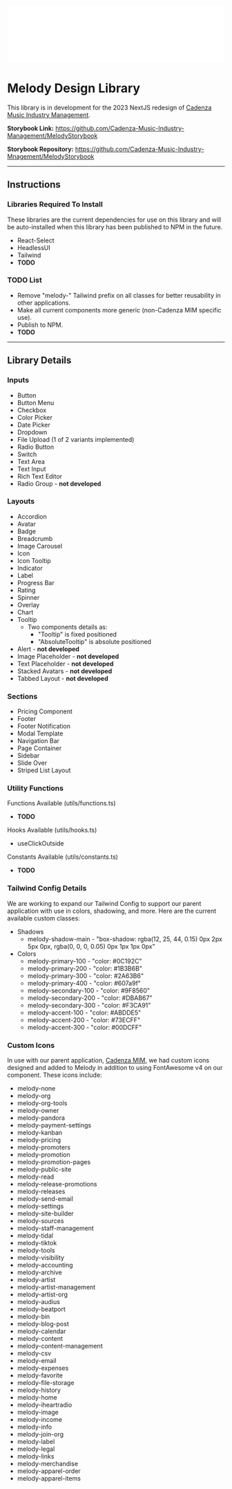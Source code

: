 ![Melody Design Library](https://github.com/Cadenza-Music-Industry-Management/Melody/blob/main/src/assets/MelodyLogoWhite.png)

# Melody Design Library

This library is in development for the 2023 NextJS redesign of [Cadenza Music Industry Management](https://cadenzamim.com).

**Storybook Link:** https://github.com/Cadenza-Music-Industry-Management/MelodyStorybook

**Storybook Repository:** https://github.com/Cadenza-Music-Industry-Mnagement/MelodyStorybook

---

## Instructions

### Libraries Required To Install

These libraries are the current dependencies for use on this library and will be auto-installed when this library has been published to NPM in the future.

* React-Select
* HeadlessUI
* Tailwind
* **TODO**

### TODO List

* Remove "melody-" Tailwind prefix on all classes for better reusability in other applications.
* Make all current components more generic (non-Cadenza MIM specific use).
* Publish to NPM.
* **TODO**

---

## Library Details

### Inputs

* Button
* Button Menu
* Checkbox
* Color Picker
* Date Picker
* Dropdown
* File Upload (1 of 2 variants implemented)
* Radio Button
* Switch
* Text Area
* Text Input
* Rich Text Editor
* Radio Group - **not developed**

### Layouts

* Accordion
* Avatar
* Badge
* Breadcrumb
* Image Carousel
* Icon
* Icon Tooltip
* Indicator
* Label
* Progress Bar
* Rating
* Spinner
* Overlay
* Chart
* Tooltip
  * Two components details as:
    * "Tooltip" is fixed positioned
    * "AbsoluteTooltip" is absolute positioned
* Alert - **not developed**
* Image Placeholder - **not developed**
* Text Placeholder - **not developed**
* Stacked Avatars - **not developed**
* Tabbed Layout - **not developed**

### Sections

* Pricing Component
* Footer
* Footer Notification
* Modal Template
* Navigation Bar
* Page Container
* Sidebar
* Slide Over
* Striped List Layout

### Utility Functions

Functions Available (utils/functions.ts)
* **TODO**

Hooks Available (utils/hooks.ts)
* useClickOutside

Constants Available (utils/constants.ts)
* **TODO**

### Tailwind Config Details

We are working to expand our Tailwind Config to support our parent application with use in colors, shadowing, and more. Here are the current available custom classes:

* Shadows
  * melody-shadow-main - "box-shadow: rgba(12, 25, 44, 0.15) 0px 2px 5px 0px, rgba(0, 0, 0, 0.05) 0px 1px 1px 0px"
* Colors
  * melody-primary-100 - "color: #0C192C"
  * melody-primary-200 - "color: #1B3B6B"
  * melody-primary-300 - "color: #2A63B6"
  * melody-primary-400 - "color: #607a9f"
  * melody-secondary-100 - "color: #9F8560"
  * melody-secondary-200 - "color: #DBAB67"
  * melody-secondary-300 - "color: #F3CA91"
  * melody-accent-100 - "color: #ABDDE5"
  * melody-accent-200 - "color: #73ECFF"
  * melody-accent-300 - "color: #00DCFF"

### Custom Icons

In use with our parent application, [Cadenza MIM](https://cadenzamim.com), we had custom icons designed and added to Melody in addition to using FontAwesome v4 on our <Icon /> component. These icons include:

* melody-none
* melody-org
* melody-org-tools
* melody-owner
* melody-pandora
* melody-payment-settings
* melody-kanban
* melody-pricing
* melody-promoters
* melody-promotion
* melody-promotion-pages
* melody-public-site
* melody-read
* melody-release-promotions
* melody-releases
* melody-send-email
* melody-settings
* melody-site-builder
* melody-sources
* melody-staff-management
* melody-tidal
* melody-tiktok
* melody-tools
* melody-visibility
* melody-accounting
* melody-archive
* melody-artist
* melody-artist-management
* melody-artist-org
* melody-audius
* melody-beatport
* melody-bin
* melody-blog-post
* melody-calendar
* melody-content
* melody-content-management
* melody-csv
* melody-email
* melody-expenses
* melody-favorite
* melody-file-storage
* melody-history
* melody-home
* melody-iheartradio
* melody-image
* melody-income
* melody-info
* melody-join-org
* melody-label
* melody-legal
* melody-links
* melody-merchandise
* melody-apparel-order
* melody-apparel-items

